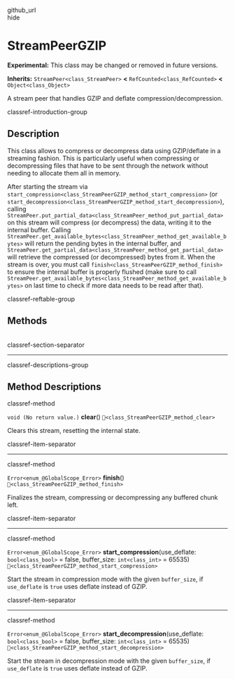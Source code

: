 github\_url  
hide

# StreamPeerGZIP

**Experimental:** This class may be changed or removed in future
versions.

**Inherits:** `StreamPeer<class_StreamPeer>` **&lt;**
`RefCounted<class_RefCounted>` **&lt;** `Object<class_Object>`

A stream peer that handles GZIP and deflate compression/decompression.

classref-introduction-group

## Description

This class allows to compress or decompress data using GZIP/deflate in a
streaming fashion. This is particularly useful when compressing or
decompressing files that have to be sent through the network without
needing to allocate them all in memory.

After starting the stream via
`start_compression<class_StreamPeerGZIP_method_start_compression>` (or
`start_decompression<class_StreamPeerGZIP_method_start_decompression>`),
calling
`StreamPeer.put_partial_data<class_StreamPeer_method_put_partial_data>`
on this stream will compress (or decompress) the data, writing it to the
internal buffer. Calling
`StreamPeer.get_available_bytes<class_StreamPeer_method_get_available_bytes>`
will return the pending bytes in the internal buffer, and
`StreamPeer.get_partial_data<class_StreamPeer_method_get_partial_data>`
will retrieve the compressed (or decompressed) bytes from it. When the
stream is over, you must call
`finish<class_StreamPeerGZIP_method_finish>` to ensure the internal
buffer is properly flushed (make sure to call
`StreamPeer.get_available_bytes<class_StreamPeer_method_get_available_bytes>`
on last time to check if more data needs to be read after that).

classref-reftable-group

## Methods

<table>
<tbody>
<tr>
</tr>
<tr>
</tr>
<tr>
</tr>
<tr>
</tr>
</tbody>
</table>

classref-section-separator

------------------------------------------------------------------------

classref-descriptions-group

## Method Descriptions

classref-method

`void (No return value.)` **clear**()
`🔗<class_StreamPeerGZIP_method_clear>`

Clears this stream, resetting the internal state.

classref-item-separator

------------------------------------------------------------------------

classref-method

`Error<enum_@GlobalScope_Error>` **finish**()
`🔗<class_StreamPeerGZIP_method_finish>`

Finalizes the stream, compressing or decompressing any buffered chunk
left.

classref-item-separator

------------------------------------------------------------------------

classref-method

`Error<enum_@GlobalScope_Error>` **start\_compression**(use\_deflate:
`bool<class_bool>` = false, buffer\_size: `int<class_int>` = 65535)
`🔗<class_StreamPeerGZIP_method_start_compression>`

Start the stream in compression mode with the given `buffer_size`, if
`use_deflate` is `true` uses deflate instead of GZIP.

classref-item-separator

------------------------------------------------------------------------

classref-method

`Error<enum_@GlobalScope_Error>` **start\_decompression**(use\_deflate:
`bool<class_bool>` = false, buffer\_size: `int<class_int>` = 65535)
`🔗<class_StreamPeerGZIP_method_start_decompression>`

Start the stream in decompression mode with the given `buffer_size`, if
`use_deflate` is `true` uses deflate instead of GZIP.
